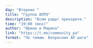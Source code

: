 ```yaml
---
day: "Вторник "
title: "Группа АПРО"
description: "Всем рады! приходите."
time: "19:00 (мск)"
author: "Ирина и Марина"
link: "https://t.me/community_pa"
format: "По темам. Вопросник АП шаги"
---
```


